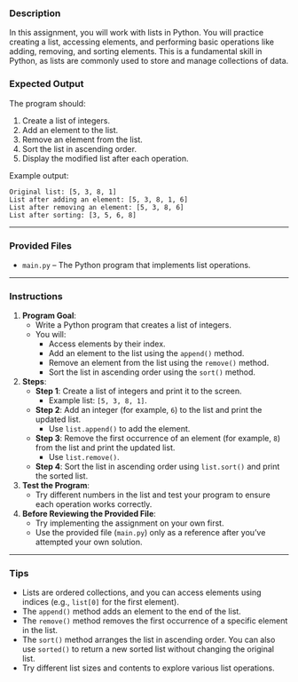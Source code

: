### **Description**

In this assignment, you will work with lists in Python. You will practice creating a list, accessing elements, and performing basic operations like adding, removing, and sorting elements. This is a fundamental skill in Python, as lists are commonly used to store and manage collections of data.

### **Expected Output**

The program should:

1. Create a list of integers.
2. Add an element to the list.
3. Remove an element from the list.
4. Sort the list in ascending order.
5. Display the modified list after each operation.

Example output:

```
Original list: [5, 3, 8, 1]
List after adding an element: [5, 3, 8, 1, 6]
List after removing an element: [5, 3, 8, 6]
List after sorting: [3, 5, 6, 8]
```

---

### **Provided Files**

- `main.py` – The Python program that implements list operations.

---

### **Instructions**

1. **Program Goal**:
   - Write a Python program that creates a list of integers.
   - You will:
     - Access elements by their index.
     - Add an element to the list using the `append()` method.
     - Remove an element from the list using the `remove()` method.
     - Sort the list in ascending order using the `sort()` method.
2. **Steps**:
   - **Step 1**: Create a list of integers and print it to the screen.
     - Example list: `[5, 3, 8, 1]`.
   - **Step 2**: Add an integer (for example, `6`) to the list and print the updated list.
     - Use `list.append()` to add the element.
   - **Step 3**: Remove the first occurrence of an element (for example, `8`) from the list and print the updated list.
     - Use `list.remove()`.
   - **Step 4**: Sort the list in ascending order using `list.sort()` and print the sorted list.
3. **Test the Program**:
   - Try different numbers in the list and test your program to ensure each operation works correctly.
4. **Before Reviewing the Provided File**:
   - Try implementing the assignment on your own first.
   - Use the provided file (`main.py`) only as a reference after you’ve attempted your own solution.

---

### **Tips**

- Lists are ordered collections, and you can access elements using indices (e.g., `list[0]` for the first element).
- The `append()` method adds an element to the end of the list.
- The `remove()` method removes the first occurrence of a specific element in the list.
- The `sort()` method arranges the list in ascending order. You can also use `sorted()` to return a new sorted list without changing the original list.
- Try different list sizes and contents to explore various list operations.

